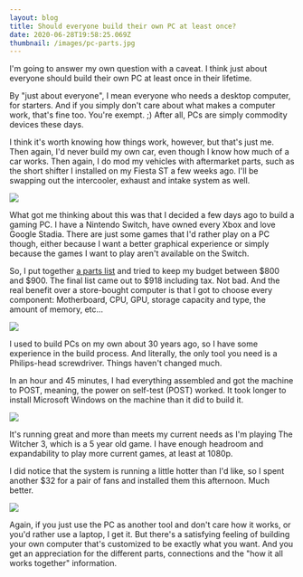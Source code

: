 ```yaml
---
layout: blog
title: Should everyone build their own PC at least once?
date: 2020-06-28T19:58:25.069Z
thumbnail: /images/pc-parts.jpg
---
```

I'm going to answer my own question with a caveat. I think just about everyone should build their own PC at least once in their lifetime. 

By "just about everyone", I mean everyone who needs a desktop computer, for starters. And if you simply don't care about what makes a computer work, that's fine too. You're exempt. ;) After all, PCs are simply commodity devices these days.

I think it's worth knowing how things work, however, but that's just me. Then again, I'd never build my own car, even though I know how much of a car works. Then again, I do mod my vehicles with aftermarket parts, such as the short shifter I installed on my Fiesta ST a few weeks ago. I'll be swapping out the intercooler, exhaust and intake system as well. 

![](/images/the-witcher-on-pc.jpg)

What got me thinking about this was that I decided a few days ago to build a gaming PC. I have a Nintendo Switch, have owned every Xbox and love Google Stadia. There are just some games that I'd rather play on a PC though, either because I want a better graphical experience or simply because the games I want to play aren't available on the Switch.

So, I put together [a parts list](https://pcpartpicker.com/user/KevinCTofel/saved/#view=r3rZZL) and tried to keep my budget between $800 and $900. The final list came out to $918 including tax. Not bad. And the real benefit over a store-bought computer is that I got to choose every component: Motherboard, CPU, GPU, storage capacity and type, the amount of memory, etc...

![](/images/pc-parts.jpg)

I used to build PCs on my own about 30 years ago, so I have some experience in the build process. And literally, the only tool you need is a Philips-head screwdriver. Things haven't changed much.

In an hour and 45 minutes, I had everything assembled and got the machine to POST, meaning, the power on self-test (POST) worked. It took longer to install Microsoft Windows on the machine than it did to build it.

![](/images/pc-internals.jpg)

It's running great and more than meets my current needs as I'm playing The Witcher 3, which is a 5 year old game. I have enough headroom and expandability to play more current games, at least at 1080p. 

I did notice that the system is running a little hotter than I'd like, so I spent another $32 for a pair of fans and installed them this afternoon. Much better.

![](/images/img_1491.jpg)

Again, if you just use the PC as another tool and don't care how it works, or you'd rather use a laptop, I get it. But there's a satisfying feeling of building your own computer that's customized to be exactly what you want. And you get an appreciation for the different parts, connections and the "how it all works together" information.